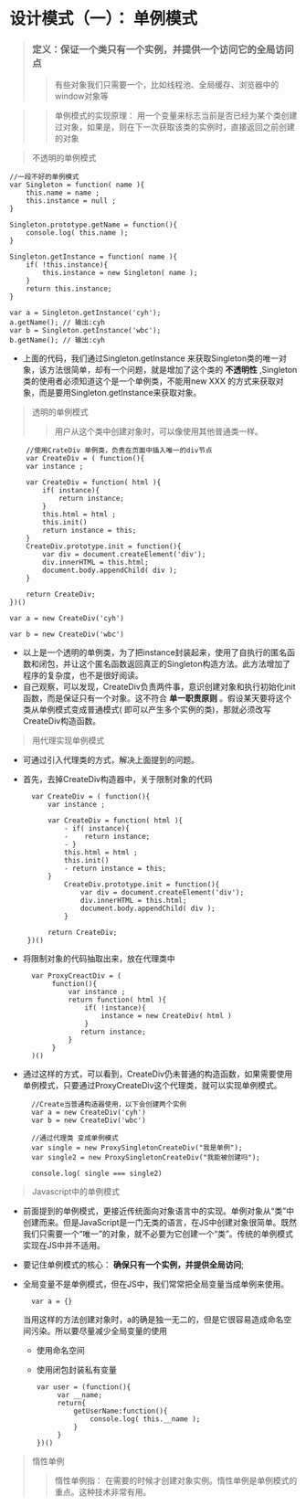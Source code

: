 # 设计模式（一）： 单例模式

> ### 定义：保证一个类只有一个实例，并提供一个访问它的全局访问点
>> 有些对象我们只需要一个，比如线程池、全局缓存、浏览器中的window对象等

>> 单例模式的实现原理： 用一个变量来标志当前是否已经为某个类创建过对象，如果是，则在下一次获取该类的实例时，直接返回之前创建的对象

> 不透明的单例模式

    //一段不好的单例模式
    var Singleton = function( name ){
        this.name = name ;
        this.instance = null ;
    }

    Singleton.prototype.getName = function(){
        console.log( this.name );
    }

    Singleton.getInstance = function( name ){
        if( !this.instance){
            this.instance = new Singleton( name );
        }
        return this.instance;
    }

    var a = Singleton.getInstance('cyh');
    a.getName(); // 输出:cyh
    var b = Singleton.getInstance('wbc');
    b.getName(); // 输出:cyh

* 上面的代码，我们通过Singleton.getInstance 来获取Singleton类的唯一对象，该方法很简单，却有一个问题，就是增加了这个类的 __不透明性__ ,Singleton类的使用者必须知道这个是一个单例类，不能用new XXX 的方式来获取对象，而是要用Singleton.getInstance来获取对象。

> 透明的单例模式
>> 用户从这个类中创建对象时，可以像使用其他普通类一样。

        //使用CrateDiv 单例类，负责在页面中插入唯一的div节点
        var CreateDiv = ( function(){
        var instance ;

        var CreateDiv = function( html ){
            if( instance){
                return instance;
            }
            this.html = html ;
            this.init()
            return instance = this;
        }
        CreateDiv.prototype.init = function(){
            var div = document.createElement('div');
            div.innerHTML = this.html;
            document.body.appendChild( div );
        }

        return CreateDiv;
    })()

    var a = new CreateDiv('cyh')

    var b = new CreateDiv('wbc')

* 以上是一个透明的单例类，为了把instance封装起来，使用了自执行的匿名函数和闭包，并让这个匿名函数返回真正的Singleton构造方法。此方法增加了程序的复杂度，也不是很好阅读。
* 自己观察，可以发现，CreateDiv负责两件事，意识创建对象和执行初始化init函数，而是保证只有一个对象。这不符合 __单一职责原则__ 。假设某天要将这个类从单例模式变成普通模式( 即可以产生多个实例的类)，那就必须改写CreateDiv构造函数。

> 用代理实现单例模式
* 可通过引入代理类的方式，解决上面提到的问题。
* 首先，去掉CreateDiv构造器中，关于限制对象的代码
        
        var CreateDiv = ( function(){
            var instance ;

            var CreateDiv = function( html ){
                - if( instance){
                -    return instance;
                - }
                this.html = html ;
                this.init()
                - return instance = this;
            }
                CreateDiv.prototype.init = function(){
                    var div = document.createElement('div');
                    div.innerHTML = this.html;
                    document.body.appendChild( div );
                }

            return CreateDiv;
       })()

* 将限制对象的代码抽取出来，放在代理类中

        var ProxyCreactDiv = (
             function(){
                 var instance ;
                 return function( html ){
                     if( !instance){
                         instance = new CreateDiv( html )
                     }
                    return instance;
                 }
             }
        )()

* 通过这样的方式，可以看到，CreateDiv仍未普通的构造函数，如果需要使用单例模式，只要通过ProxyCreateDiv这个代理类，就可以实现单例模式。

        //Create当普通构造器使用，以下会创建两个实例
        var a = new CreateDiv('cyh')
        var b = new CreateDiv('wbc')

        //通过代理类 变成单例模式
        var single = new ProxySingletonCreateDiv("我是单例");
        var single2 = new ProxySingletonCreateDiv("我能被创建吗");

        console.log( single === single2)

> Javascript中的单例模式
* 前面提到的单例模式，更接近传统面向对象语言中的实现。单例对象从“类”中创建而来。但是JavaScript是一门无类的语言，在JS中创建对象很简单。既然我们只需要一个“唯一”的对象，就不必要为它创建一个“类”。传统的单例模式实现在JS中并不适用。
* 要记住单例模式的核心： __确保只有一个实例，并提供全局访问__;
* 全局变量不是单例模式，但在JS中，我们常常把全局变量当成单例来使用。
            
        var a = {}
   当用这样的方法创建对象时，a的确是独一无二的，但是它很容易造成命名空间污染。所以要尽量减少全局变量的使用

   * 使用命名空间
   * 使用闭包封装私有变量

         var user = (function(){
              var __name;
              return{
                  getUserName:function(){
                      console.log( this.__name );
                  }
              }
         })()

> 惰性单例
>> 惰性单例指： 在需要的时候才创建对象实例。惰性单例是单例模式的重点。这种技术非常有用。



